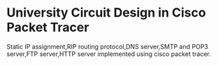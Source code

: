 
# University Circuit Design in Cisco Packet Tracer

Static IP assignment,RIP routing protocol,DNS server,SMTP and POP3 server,FTP server,HTTP server implemented using cisco packet tracer.

